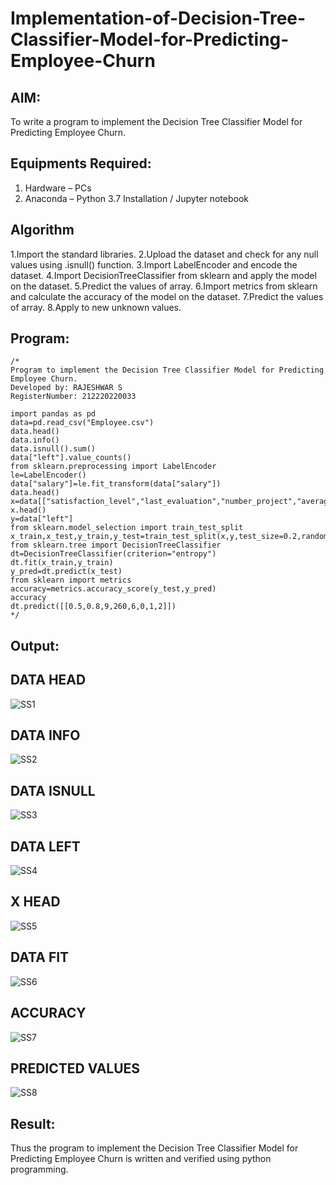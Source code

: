# Implementation-of-Decision-Tree-Classifier-Model-for-Predicting-Employee-Churn

## AIM:
To write a program to implement the Decision Tree Classifier Model for Predicting Employee Churn.

## Equipments Required:
1. Hardware – PCs
2. Anaconda – Python 3.7 Installation / Jupyter notebook

## Algorithm
1.Import the standard libraries. 
2.Upload the dataset and check for any null values using .isnull() function. 
3.Import LabelEncoder and encode the dataset. 
4.Import DecisionTreeClassifier from sklearn and apply the model on the dataset. 
5.Predict the values of array. 
6.Import metrics from sklearn and calculate the accuracy of the model on the dataset. 
7.Predict the values of array. 
8.Apply to new unknown values.

## Program:
```
/*
Program to implement the Decision Tree Classifier Model for Predicting Employee Churn.
Developed by: RAJESHWAR S
RegisterNumber: 212220220033

import pandas as pd
data=pd.read_csv("Employee.csv")
data.head()
data.info()
data.isnull().sum()
data["left"].value_counts()
from sklearn.preprocessing import LabelEncoder
le=LabelEncoder()
data["salary"]=le.fit_transform(data["salary"])
data.head()
x=data[["satisfaction_level","last_evaluation","number_project","average_montly_hours","time_spend_company","Work_accident","promotion_last_5years","salary"]]
x.head()
y=data["left"]
from sklearn.model_selection import train_test_split
x_train,x_test,y_train,y_test=train_test_split(x,y,test_size=0.2,random_state=100)
from sklearn.tree import DecisionTreeClassifier
dt=DecisionTreeClassifier(criterion="entropy")
dt.fit(x_train,y_train)
y_pred=dt.predict(x_test)
from sklearn import metrics   
accuracy=metrics.accuracy_score(y_test,y_pred)
accuracy
dt.predict([[0.5,0.8,9,260,6,0,1,2]])
*/
```

## Output:
## DATA HEAD
![SS1](https://user-images.githubusercontent.com/115924983/200124488-77dbf1c7-6c9b-4fb8-9f0b-b3cb762caedd.png)

## DATA INFO
![SS2](https://user-images.githubusercontent.com/115924983/200124505-b2db3dd5-48e9-41e0-8d47-877ceda29d32.png)

## DATA ISNULL
![SS3](https://user-images.githubusercontent.com/115924983/200124524-691cd13c-a57f-43c5-8f28-bf71c3fe21c9.png)

## DATA LEFT
![SS4](https://user-images.githubusercontent.com/115924983/200124541-49e1d70e-fa4d-43a3-83d6-ce07717a061a.png)

## X HEAD
![SS5](https://user-images.githubusercontent.com/115924983/200124554-37ee7083-8de7-419a-947b-361e2cec703e.png)

## DATA FIT
![SS6](https://user-images.githubusercontent.com/115924983/200124575-fda6203d-da17-4781-b79c-ea4f6b717d4e.png)

## ACCURACY
![SS7](https://user-images.githubusercontent.com/115924983/200124598-d38e91c4-c3a2-4714-98d2-c29bbf82b92b.png)

## PREDICTED VALUES
![SS8](https://user-images.githubusercontent.com/115924983/200124634-33187054-9870-428b-b3af-40aa5e71fc7f.png)



## Result:
Thus the program to implement the  Decision Tree Classifier Model for Predicting Employee Churn is written and verified using python programming.
